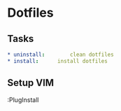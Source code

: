 # Dotfiles

## Tasks
```yaml
* uninstall:        clean dotfiles
* install:      install dotfiles
```

## Setup VIM
:PlugInstall
